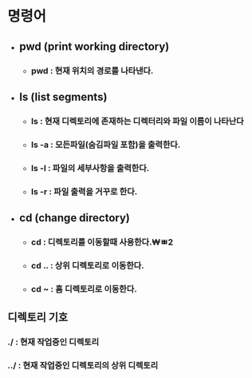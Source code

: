 # 명령어

- ## pwd (print working directory)

  - ### pwd : 현재 위치의 경로를 나타낸다.

- ## ls (list segments)

  - ### ls : 현재 디렉토리에 존재하는 디렉터리와 파일 이름이 나타난다

  - ### ls -a : 모든파일(숨김파일 포함)을 출력한다.

  - ### ls -l : 파일의 세부사항을 출력한다.
  
  - ### ls -r : 파일 출력을 거꾸로 한다.

- ## cd (change directory)

  - ### cd : 디렉토리를 이동할때 사용한다.₩ㅃ2

  - ### cd .. : 상위 디렉토리로 이동한다.

  - ### cd ~ : 홈 디렉토리로 이동한다.

## 디렉토리 기호

### ./ : 현재 작업중인 디렉토리

### ../ : 현재 작업중인 디렉토리의 상위 디렉토리

